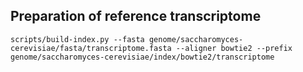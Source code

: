 ## Preparation of reference transcriptome
```{bash}
scripts/build-index.py --fasta genome/saccharomyces-cerevisiae/fasta/transcriptome.fasta --aligner bowtie2 --prefix genome/saccharomyces-cerevisiae/index/bowtie2/transcriptome 
```
